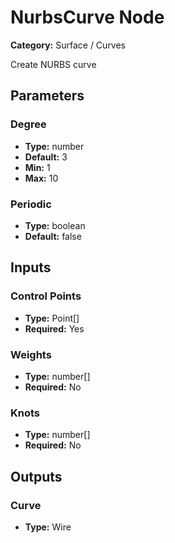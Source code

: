 
# NurbsCurve Node

**Category:** Surface / Curves

Create NURBS curve

## Parameters


### Degree
- **Type:** number
- **Default:** 3
- **Min:** 1
- **Max:** 10



### Periodic
- **Type:** boolean
- **Default:** false





## Inputs


### Control Points
- **Type:** Point[]
- **Required:** Yes



### Weights
- **Type:** number[]
- **Required:** No



### Knots
- **Type:** number[]
- **Required:** No



## Outputs


### Curve
- **Type:** Wire




